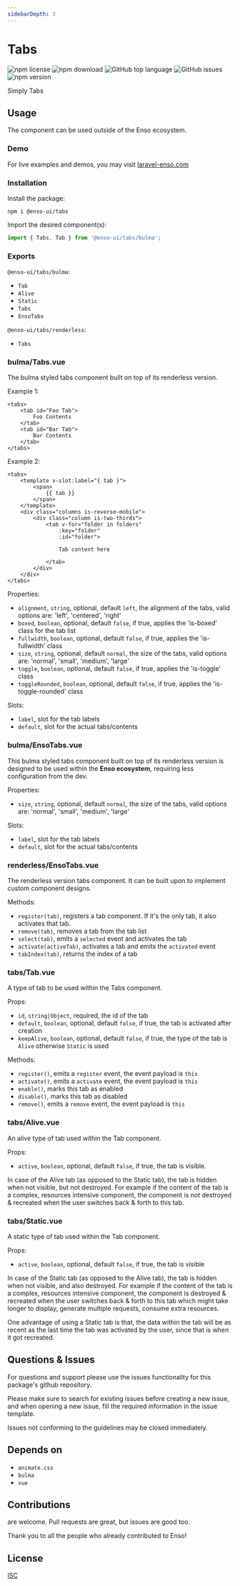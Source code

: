 ```yaml
---
sidebarDepth: 3
---
```


# Tabs

![npm license](https://img.shields.io/npm/l/@enso-ui/tabs.svg) 
![npm download](https://img.shields.io/npm/dm/@enso-ui/tabs.svg) 
![GitHub top language](https://img.shields.io/github/languages/top/enso-ui/tabs.svg) 
![GitHub issues](https://img.shields.io/github/issues/enso-ui/tabs.svg) 
![npm version](https://img.shields.io/npm/v/@enso-ui/tabs.svg) 

Simply Tabs

## Usage
The component can be used outside of the Enso ecosystem.

### Demo

For live examples and demos, you may visit [laravel-enso.com](https://www.laravel-enso.com)

### Installation

Install the package:
```
npm i @enso-ui/tabs
```
Import the desired component(s):
```js
import { Tabs, Tab } from '@enso-ui/tabs/bulma';
```

### Exports

`@enso-ui/tabs/bulma`:
- `Tab`
- `Alive`
- `Static`
- `Tabs`
- `EnsoTabs`

`@enso-ui/tabs/renderless`:
- `Tabs`

### bulma/Tabs.vue
The bulma styled tabs component built on top of its renderless version.

Example 1:
```vue
<tabs>
    <tab id="Foo Tab">
        Foo Contents
    </tab>
    <tab id="Bar Tab">
        Bar Contents
    </tab>
</tabs>
```

Example 2:
```vue
<tabs>
    <template v-slot:label="{ tab }">
        <span>
            {{ tab }}
        </span>        
    </template>
    <div class="columns is-reverse-mobile">
        <div class="column is-two-thirds">
            <tab v-for="folder in folders"
                :key="folder"
                :id="folder">
                
                Tab content here
                
            </tab>
        </div>        
    </div>
</tabs>
```

Properties:
- `alignment`, `string`, optional, default `left`, the alignment of the tabs, valid options are: 'left', 'centered', 'right'
- `boxed`, `boolean`, optional, default `false`, if true, applies the 'is-boxed' class for the tab list
- `fullwidth`, `boolean`, optional, default `false`, if true, applies the 'is-fullwidth' class
- `size`, `string`, optional, default `normal`, the size of the tabs, valid options are: 'normal', 'small', 'medium', 'large'
- `toggle`, `boolean`, optional, default `false`, if true, applies the 'is-toggle' class
- `toggleRounded`, `boolean`, optional, default `false`, if true, applies the 'is-toggle-rounded' class

Slots:
- `label`, slot for the tab labels
- `default`, slot for the actual tabs/contents

### bulma/EnsoTabs.vue

This bulma styled tabs component built on top of its renderless version is 
designed to be used within the **Enso ecosystem**, requiring less configuration from the dev. 

Properties:
- `size`, `string`, optional, default `normal`, the size of the tabs, valid options are: 'normal', 'small', 'medium', 'large'

Slots:
- `label`, slot for the tab labels
- `default`, slot for the actual tabs/contents

### renderless/EnsoTabs.vue

The renderless version tabs component. It can be built upon to implement custom component designs.

Methods:
- `register(tab)`, registers a tab component. If it's the only tab, it also activates that tab.
- `remove(tab)`, removes a tab from the tab list
- `select(tab)`, emits a `selected` event and activates the tab
- `activate(activeTab)`, activates a tab and emits the `activated` event
- `tabIndex(tab)`, returns the index of a tab

### tabs/Tab.vue

A type of tab to be used within the Tabs component.

Props:
- `id`, `string|Object`, required, the id of the tab
- `default`, `boolean`, optional, default `false`, if true, the tab is activated after creation
- `keepAlive`, `boolean`, optional, default `false`, if true, the type of the tab is `Alive` otherwise `Static` is used

Methods:
- `register()`, emits a `register` event, the event payload is `this`
- `activate()`, emits a `activate` event, the event payload is `this`
- `enable()`, marks this tab as enabled
- `disable()`, marks this tab as disabled
- `remove()`, emits a `remove` event, the event payload is `this`

### tabs/Alive.vue

An alive type of tab used within the Tab component.

Props:
- `active`, `boolean`, optional, default `false`, if true, the tab is visible.

In case of the Alive tab (as opposed to the Static tab), the tab is hidden when not visible, but not destroyed. 
For example if the content of the tab is a complex, resources intensive component, 
the component is not destroyed & recreated when the user switches back & forth to this tab.  

### tabs/Static.vue

A static type of tab used within the Tab component.

Props:
- `active`, `boolean`, optional, default `false`, if true, the tab is visible

In case of the Static tab (as opposed to the Alive tab), the tab is hidden when not visible, and also destroyed. 
For example if the content of the tab is a complex, resources intensive component, 
the component is destroyed & recreated when the user switches back & forth to this tab which might take longer to display, 
generate multiple requests, consume extra resources.

One advantage of using a Static tab is that, the data within the tab will be as recent as the last time the tab was 
activated by the user, since that is when it got recreated.

## Questions & Issues

For questions and support please use the issues functionality
for this package's github repository.

Please make sure to search for existing issues before creating a new issue,
and when opening a new issue, fill the required information in the issue template.

Issues not conforming to the guidelines may be closed immediately.

## Depends on

- `animate.css`
- `bulma`
- `vue`

## Contributions

are welcome. Pull requests are great, but issues are good too.

Thank you to all the people who already contributed to Enso!

## License

[ISC](https://opensource.org/licenses/ISC)
